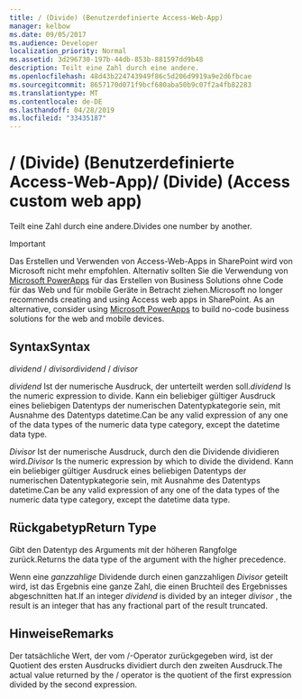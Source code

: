 ```yaml
---
title: / (Divide) (Benutzerdefinierte Access-Web-App)
manager: kelbow
ms.date: 09/05/2017
ms.audience: Developer
localization_priority: Normal
ms.assetid: 3d296730-197b-44db-853b-881597dd9b48
description: Teilt eine Zahl durch eine andere.
ms.openlocfilehash: 48d43b224743949f86c5d206d9919a9e2d6fbcae
ms.sourcegitcommit: 8657170d071f9bcf680aba50b9c07f2a4fb82283
ms.translationtype: MT
ms.contentlocale: de-DE
ms.lasthandoff: 04/28/2019
ms.locfileid: "33435187"
---
```

# <a name="-divide-access-custom-web-app"></a><span data-ttu-id="ba4c7-103">/ (Divide) (Benutzerdefinierte Access-Web-App)</span><span class="sxs-lookup"><span data-stu-id="ba4c7-103">/ (Divide) (Access custom web app)</span></span>

<span data-ttu-id="ba4c7-104">Teilt eine Zahl durch eine andere.</span><span class="sxs-lookup"><span data-stu-id="ba4c7-104">Divides one number by another.</span></span>
  
> [!IMPORTANT]
> <span data-ttu-id="ba4c7-p101">Das Erstellen und Verwenden von Access-Web-Apps in SharePoint wird von Microsoft nicht mehr empfohlen. Alternativ sollten Sie die Verwendung von [Microsoft PowerApps](https://powerapps.microsoft.com/en-us/) für das Erstellen von Business Solutions ohne Code für das Web und für mobile Geräte in Betracht ziehen.</span><span class="sxs-lookup"><span data-stu-id="ba4c7-p101">Microsoft no longer recommends creating and using Access web apps in SharePoint. As an alternative, consider using [Microsoft PowerApps](https://powerapps.microsoft.com/en-us/) to build no-code business solutions for the web and mobile devices.</span></span> 
  
## <a name="syntax"></a><span data-ttu-id="ba4c7-107">Syntax</span><span class="sxs-lookup"><span data-stu-id="ba4c7-107">Syntax</span></span>

 <span data-ttu-id="ba4c7-108">*dividend*   /   *divisor*</span><span class="sxs-lookup"><span data-stu-id="ba4c7-108">*dividend*  /  *divisor*</span></span> 
  
 <span data-ttu-id="ba4c7-109">*dividend*  Ist der numerische Ausdruck, der unterteilt werden soll.</span><span class="sxs-lookup"><span data-stu-id="ba4c7-109">*dividend*  Is the numeric expression to divide.</span></span> <span data-ttu-id="ba4c7-110">Kann ein beliebiger gültiger Ausdruck eines beliebigen Datentyps der numerischen Datentypkategorie sein, mit Ausnahme des Datentyps datetime.</span><span class="sxs-lookup"><span data-stu-id="ba4c7-110">Can be any valid expression of any one of the data types of the numeric data type category, except the datetime data type.</span></span> 
  
 <span data-ttu-id="ba4c7-111">*Divisor*  Ist der numerische Ausdruck, durch den die Dividende dividieren wird.</span><span class="sxs-lookup"><span data-stu-id="ba4c7-111">*Divisor*  Is the numeric expression by which to divide the dividend.</span></span> <span data-ttu-id="ba4c7-112">Kann ein beliebiger gültiger Ausdruck eines beliebigen Datentyps der numerischen Datentypkategorie sein, mit Ausnahme des Datentyps datetime.</span><span class="sxs-lookup"><span data-stu-id="ba4c7-112">Can be any valid expression of any one of the data types of the numeric data type category, except the datetime data type.</span></span> 
  
## <a name="return-type"></a><span data-ttu-id="ba4c7-113">Rückgabetyp</span><span class="sxs-lookup"><span data-stu-id="ba4c7-113">Return Type</span></span>

<span data-ttu-id="ba4c7-114">Gibt den Datentyp des Arguments mit der höheren Rangfolge zurück.</span><span class="sxs-lookup"><span data-stu-id="ba4c7-114">Returns the data type of the argument with the higher precedence.</span></span> 
  
<span data-ttu-id="ba4c7-115">Wenn eine  *ganzzahlige*  Dividende durch einen ganzzahligen  *Divisor*  geteilt wird, ist das Ergebnis eine ganze Zahl, die einen Bruchteil des Ergebnisses abgeschnitten hat.</span><span class="sxs-lookup"><span data-stu-id="ba4c7-115">If an integer  *dividend*  is divided by an integer  *divisor*  , the result is an integer that has any fractional part of the result truncated.</span></span> 
  
## <a name="remarks"></a><span data-ttu-id="ba4c7-116">Hinweise</span><span class="sxs-lookup"><span data-stu-id="ba4c7-116">Remarks</span></span>

<span data-ttu-id="ba4c7-117">Der tatsächliche Wert, der vom /-Operator zurückgegeben wird, ist der Quotient des ersten Ausdrucks dividiert durch den zweiten Ausdruck.</span><span class="sxs-lookup"><span data-stu-id="ba4c7-117">The actual value returned by the / operator is the quotient of the first expression divided by the second expression.</span></span>
  

